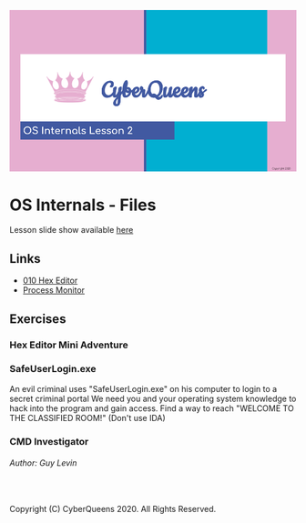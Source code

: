 
![Opening Slide](OS_Internals_Lesson_2.png?raw=true "Lesson 2 opening slide")

# OS Internals - Files

Lesson slide show available [here](https://docs.google.com/presentation/d/18PqmEthyNX5YgYEcLr5ip0g9ezA6ZWGAVdkS8dbW5sw/edit?usp=sharing)

## Links

* [010 Hex Editor](https://www.sweetscape.com/download/010editor/)
* [Process Monitor](https://live.sysinternals.com/Procmon.exe)

## Exercises

### Hex Editor Mini Adventure

### SafeUserLogin.exe
An evil criminal uses "SafeUserLogin.exe" on his computer to login to a secret criminal portal
We need you and your operating system knowledge to hack into the program and gain access.
Find a way to reach "WELCOME TO THE CLASSIFIED ROOM!"
(Don't use IDA)

### CMD Investigator


###### Author: Guy Levin

&nbsp;
&nbsp;

Copyright (C) CyberQueens 2020. All Rights Reserved.